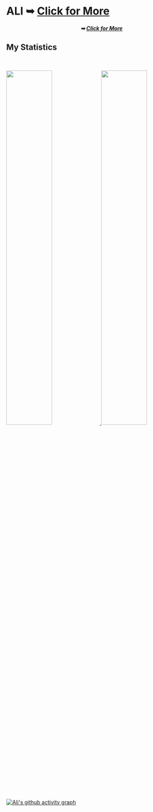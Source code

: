 <tr>
  <td><h1>ALI ➥ <a href="https://real-ali-github.io">Click for More</a></h1></td>
   <td><h5 align='center'>➥ <a href="https://real-ali-github.io">Click for More</a></h5></td>
</tr>



## My Statistics

<br/>
<p align="left">
  <a href="https://github.com/real-ali/">
  <img width="49%" src="https://github-readme-stats.vercel.app/api?username=real-ali&show_icons=true&theme=gruvbox&hide_border=true" />
    <img width="49%" src="https://github-readme-streak-stats.herokuapp.com/?user=real-ali&theme=gruvbox&hide_border=true" />
  </a>
</p>

[![Ali's github activity graph](https://github-readme-activity-graph.cyclic.app/graph?username=real-ali&theme=github-compact&area=true)](https://github.com/real-ali)
